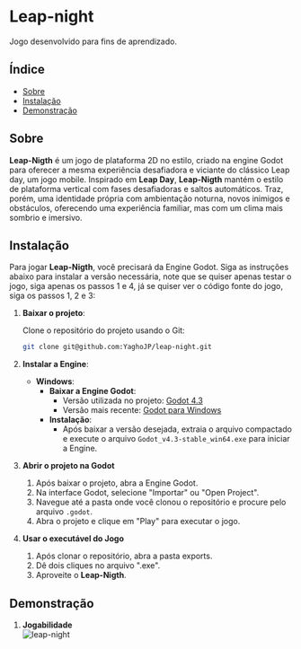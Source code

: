# Leap-night

Jogo desenvolvido para fins de aprendizado.

## Índice

- [Sobre](#sobre)
- [Instalação](#instalação)
- [Demonstração](#demonstração)

## Sobre

**Leap-Nigth** é um jogo de plataforma 2D no estilo, criado na engine Godot para oferecer a mesma experiência desafiadora e viciante do clássico Leap day, um jogo mobile. Inspirado em **Leap Day**, **Leap-Nigth** mantém o estilo de plataforma vertical com fases desafiadoras e saltos automáticos. Traz, porém, uma identidade própria com ambientação noturna, novos inimigos e obstáculos, oferecendo uma experiência familiar, mas com um clima mais sombrio e imersivo.

## Instalação

Para jogar **Leap-Nigth**, você precisará da Engine Godot. Siga as instruções abaixo para instalar a versão necessária, note que se quiser apenas testar o jogo, siga apenas os passos 1 e 4, já se quiser ver o código fonte do jogo, siga os passos 1, 2 e 3: 
  
1. **Baixar o projeto**: 

    Clone o repositório do projeto usando o Git:
    ```bash
    git clone git@github.com:YaghoJP/leap-night.git
    ```

2. **Instalar a Engine**: 

    - **Windows**:  
        - **Baixar a Engine Godot**: 
            - Versão utilizada no projeto: [Godot 4.3](https://godotengine.org/download/archive/4.3-stable/)
            - Versão mais recente: [Godot para Windows](https://godotengine.org/download/windows/)
        - **Instalação**: 
            - Após baixar a versão desejada, extraia o arquivo compactado e execute o arquivo `Godot_v4.3-stable_win64.exe` para iniciar a Engine.

3. **Abrir o projeto na Godot**
    1. Após baixar o projeto, abra a Engine Godot.
    2. Na interface Godot, selecione "Importar" ou "Open Project".
    3. Navegue até a pasta onde você clonou o repositório e procure pelo arquivo `.godot`.
    4. Abra o projeto e clique em "Play" para executar o jogo.

4. **Usar o executável do Jogo**
    1. Após clonar o repositório, abra a pasta exports.
    2. Dê dois cliques no arquivo ".exe". 
    3. Aproveite o **Leap-Nigth**.
    
## Demonstração

1. **Jogabilidade**
    <br>
    ![leap-night](https://github.com/user-attachments/assets/9d758640-1453-424c-aad9-0f2dbcf4283e)


